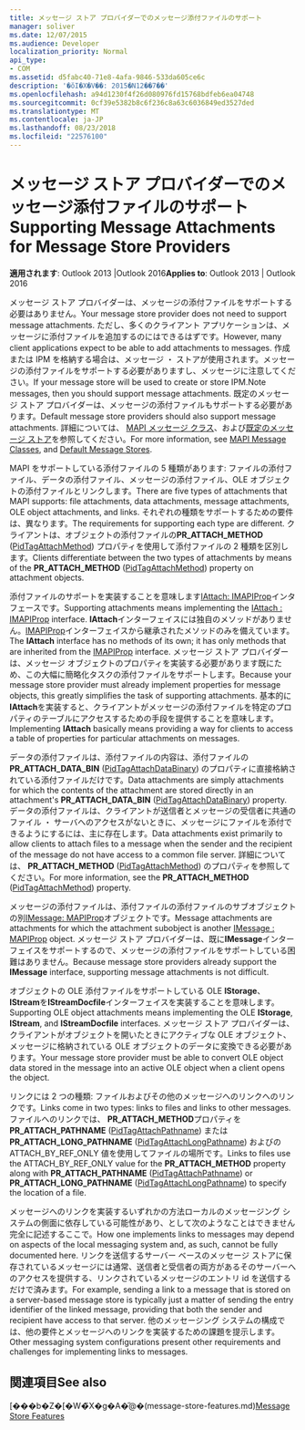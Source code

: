 ```yaml
---
title: メッセージ ストア プロバイダーでのメッセージ添付ファイルのサポート
manager: soliver
ms.date: 12/07/2015
ms.audience: Developer
localization_priority: Normal
api_type:
- COM
ms.assetid: d5fabc40-71e8-4afa-9846-533da605ce6c
description: '�ŏI�X�V��: 2015�N12��7��'
ms.openlocfilehash: a94d1230f4f26d080976fd15768bdfeb6ea04748
ms.sourcegitcommit: 0cf39e5382b8c6f236c8a63c6036849ed3527ded
ms.translationtype: MT
ms.contentlocale: ja-JP
ms.lasthandoff: 08/23/2018
ms.locfileid: "22576100"
---
```

# <a name="supporting-message-attachments-for-message-store-providers"></a><span data-ttu-id="3af8a-103">メッセージ ストア プロバイダーでのメッセージ添付ファイルのサポート</span><span class="sxs-lookup"><span data-stu-id="3af8a-103">Supporting Message Attachments for Message Store Providers</span></span>

 
  
<span data-ttu-id="3af8a-104">**適用されます**: Outlook 2013 |Outlook 2016</span><span class="sxs-lookup"><span data-stu-id="3af8a-104">**Applies to**: Outlook 2013 | Outlook 2016</span></span> 
  
<span data-ttu-id="3af8a-105">メッセージ ストア プロバイダーは、メッセージの添付ファイルをサポートする必要はありません。</span><span class="sxs-lookup"><span data-stu-id="3af8a-105">Your message store provider does not need to support message attachments.</span></span> <span data-ttu-id="3af8a-106">ただし、多くのクライアント アプリケーションは、メッセージに添付ファイルを追加するのにはできるはずです。</span><span class="sxs-lookup"><span data-stu-id="3af8a-106">However, many client applications expect to be able to add attachments to messages.</span></span> <span data-ttu-id="3af8a-107">作成または IPM を格納する場合は、メッセージ ・ ストアが使用されます。メッセージの添付ファイルをサポートする必要がありますし、メッセージに注意してください。</span><span class="sxs-lookup"><span data-stu-id="3af8a-107">If your message store will be used to create or store IPM.Note messages, then you should support message attachments.</span></span> <span data-ttu-id="3af8a-108">既定のメッセージ ストア プロバイダーは、メッセージの添付ファイルもサポートする必要があります。</span><span class="sxs-lookup"><span data-stu-id="3af8a-108">Default message store providers should also support message attachments.</span></span> <span data-ttu-id="3af8a-109">詳細については、 [MAPI メッセージ クラス](mapi-message-classes.md)、および[既定のメッセージ ストア](default-message-stores.md)を参照してください。</span><span class="sxs-lookup"><span data-stu-id="3af8a-109">For more information, see [MAPI Message Classes](mapi-message-classes.md), and [Default Message Stores](default-message-stores.md).</span></span>
  
<span data-ttu-id="3af8a-110">MAPI をサポートしている添付ファイルの 5 種類があります: ファイルの添付ファイル、データの添付ファイル、メッセージの添付ファイル、OLE オブジェクトの添付ファイルとリンクします。</span><span class="sxs-lookup"><span data-stu-id="3af8a-110">There are five types of attachments that MAPI supports: file attachments, data attachments, message attachments, OLE object attachments, and links.</span></span> <span data-ttu-id="3af8a-111">それぞれの種類をサポートするための要件は、異なります。</span><span class="sxs-lookup"><span data-stu-id="3af8a-111">The requirements for supporting each type are different.</span></span> <span data-ttu-id="3af8a-112">クライアントは、オブジェクトの添付ファイルの**PR_ATTACH_METHOD** ([PidTagAttachMethod](pidtagattachmethod-canonical-property.md)) プロパティを使用して添付ファイルの 2 種類を区別します。</span><span class="sxs-lookup"><span data-stu-id="3af8a-112">Clients differentiate between the two types of attachments by means of the **PR_ATTACH_METHOD** ([PidTagAttachMethod](pidtagattachmethod-canonical-property.md)) property on attachment objects.</span></span>
  
<span data-ttu-id="3af8a-113">添付ファイルのサポートを実装することを意味します[IAttach: IMAPIProp](iattachimapiprop.md)インタ フェースです。</span><span class="sxs-lookup"><span data-stu-id="3af8a-113">Supporting attachments means implementing the [IAttach : IMAPIProp](iattachimapiprop.md) interface.</span></span> <span data-ttu-id="3af8a-114">**IAttach**インターフェイスには独自のメソッドがありません。[IMAPIProp](imapipropiunknown.md)インターフェイスから継承されたメソッドのみを備えています。</span><span class="sxs-lookup"><span data-stu-id="3af8a-114">The **IAttach** interface has no methods of its own; it has only methods that are inherited from the [IMAPIProp](imapipropiunknown.md) interface.</span></span> <span data-ttu-id="3af8a-115">メッセージ ストア プロバイダーは、メッセージ オブジェクトのプロパティを実装する必要があります既にため、この大幅に簡略化タスクの添付ファイルをサポートします。</span><span class="sxs-lookup"><span data-stu-id="3af8a-115">Because your message store provider must already implement properties for message objects, this greatly simplifies the task of supporting attachments.</span></span> <span data-ttu-id="3af8a-116">基本的に**IAttach**を実装すると、クライアントがメッセージの添付ファイルを特定のプロパティのテーブルにアクセスするための手段を提供することを意味します。</span><span class="sxs-lookup"><span data-stu-id="3af8a-116">Implementing **IAttach** basically means providing a way for clients to access a table of properties for particular attachments on messages.</span></span> 
  
<span data-ttu-id="3af8a-117">データの添付ファイルは、添付ファイルの内容は、添付ファイルの**PR_ATTACH_DATA_BIN** ([PidTagAttachDataBinary](pidtagattachdatabinary-canonical-property.md)) のプロパティに直接格納されている添付ファイルだけです。</span><span class="sxs-lookup"><span data-stu-id="3af8a-117">Data attachments are simply attachments for which the contents of the attachment are stored directly in an attachment's **PR_ATTACH_DATA_BIN** ([PidTagAttachDataBinary](pidtagattachdatabinary-canonical-property.md)) property.</span></span> <span data-ttu-id="3af8a-118">データの添付ファイルは、クライアントが送信者とメッセージの受信者に共通のファイル ・ サーバへのアクセスがないときに、メッセージにファイルを添付できるようにするには、主に存在します。</span><span class="sxs-lookup"><span data-stu-id="3af8a-118">Data attachments exist primarily to allow clients to attach files to a message when the sender and the recipient of the message do not have access to a common file server.</span></span> <span data-ttu-id="3af8a-119">詳細については、 **PR_ATTACH_METHOD** ([PidTagAttachMethod](pidtagattachmethod-canonical-property.md)) のプロパティを参照してください。</span><span class="sxs-lookup"><span data-stu-id="3af8a-119">For more information, see the **PR_ATTACH_METHOD** ([PidTagAttachMethod](pidtagattachmethod-canonical-property.md)) property.</span></span>
  
<span data-ttu-id="3af8a-120">メッセージの添付ファイルは、添付ファイルの添付ファイルのサブオブジェクトの別[IMessage: MAPIProp](imessageimapiprop.md)オブジェクトです。</span><span class="sxs-lookup"><span data-stu-id="3af8a-120">Message attachments are attachments for which the attachment subobject is another [IMessage : MAPIProp](imessageimapiprop.md) object.</span></span> <span data-ttu-id="3af8a-121">メッセージ ストア プロバイダーは、既に**IMessage**インターフェイスをサポートするので、メッセージの添付ファイルをサポートしている困難はありません。</span><span class="sxs-lookup"><span data-stu-id="3af8a-121">Because message store providers already support the **IMessage** interface, supporting message attachments is not difficult.</span></span> 
  
<span data-ttu-id="3af8a-122">オブジェクトの OLE 添付ファイルをサポートしている OLE **IStorage**、 **IStream**を**IStreamDocfile**インターフェイスを実装することを意味します。</span><span class="sxs-lookup"><span data-stu-id="3af8a-122">Supporting OLE object attachments means implementing the OLE **IStorage**, **IStream**, and **IStreamDocfile** interfaces.</span></span> <span data-ttu-id="3af8a-123">メッセージ ストア プロバイダーは、クライアントがオブジェクトを開いたときにアクティブな OLE オブジェクト、メッセージに格納されている OLE オブジェクトのデータに変換できる必要があります。</span><span class="sxs-lookup"><span data-stu-id="3af8a-123">Your message store provider must be able to convert OLE object data stored in the message into an active OLE object when a client opens the object.</span></span> 
  
<span data-ttu-id="3af8a-124">リンクには 2 つの種類: ファイルおよびその他のメッセージへのリンクへのリンクです。</span><span class="sxs-lookup"><span data-stu-id="3af8a-124">Links come in two types: links to files and links to other messages.</span></span> <span data-ttu-id="3af8a-125">ファイルへのリンクでは、 **PR_ATTACH_METHOD**プロパティを**PR_ATTACH_PATHNAME** ([PidTagAttachPathname](pidtagattachpathname-canonical-property.md)) または**PR_ATTACH_LONG_PATHNAME** ([PidTagAttachLongPathname](pidtagattachlongpathname-canonical-property.md)) およびの ATTACH_BY_REF_ONLY 値を使用してファイルの場所です。</span><span class="sxs-lookup"><span data-stu-id="3af8a-125">Links to files use the ATTACH_BY_REF_ONLY value for the **PR_ATTACH_METHOD** property along with **PR_ATTACH_PATHNAME** ([PidTagAttachPathname](pidtagattachpathname-canonical-property.md)) or **PR_ATTACH_LONG_PATHNAME** ([PidTagAttachLongPathname](pidtagattachlongpathname-canonical-property.md)) to specify the location of a file.</span></span>
  
<span data-ttu-id="3af8a-126">メッセージへのリンクを実装するいずれかの方法ローカルのメッセージング システムの側面に依存している可能性があり、として次のようなことはできません完全に記述するここで。</span><span class="sxs-lookup"><span data-stu-id="3af8a-126">How one implements links to messages may depend on aspects of the local messaging system and, as such, cannot be fully documented here.</span></span> <span data-ttu-id="3af8a-127">リンクを送信するサーバー ベースのメッセージ ストアに保存されているメッセージには通常、送信者と受信者の両方があるそのサーバーへのアクセスを提供する、リンクされているメッセージのエントリ id を送信するだけで済みます。</span><span class="sxs-lookup"><span data-stu-id="3af8a-127">For example, sending a link to a message that is stored on a server-based message store is typically just a matter of sending the entry identifier of the linked message, providing that both the sender and recipient have access to that server.</span></span> <span data-ttu-id="3af8a-128">他のメッセージング システムの構成では、他の要件とメッセージへのリンクを実装するための課題を提示します。</span><span class="sxs-lookup"><span data-stu-id="3af8a-128">Other messaging system configurations present other requirements and challenges for implementing links to messages.</span></span>
  
## <a name="see-also"></a><span data-ttu-id="3af8a-129">関連項目</span><span class="sxs-lookup"><span data-stu-id="3af8a-129">See also</span></span>



<span data-ttu-id="3af8a-130">[���b�Z�[�W�̃X�g�A�̋@�[](message-store-features.md)(message-store-features.md)</span><span class="sxs-lookup"><span data-stu-id="3af8a-130">[Message Store Features](message-store-features.md)</span></span>

